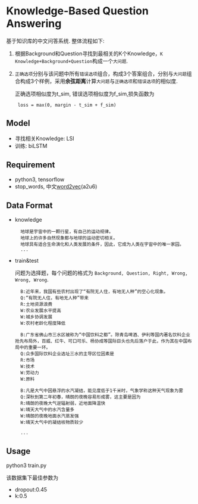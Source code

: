 # Knowledge-Based Question Answering

基于知识库的中文问答系统.
整体流程如下:
1. 根据Background和Question寻找到最相关的K个Knowledge，`K Knowledge+Background+Question`构成一个`大问题`.
2. `正确选项`分别与该问题中所有`错误选项`组合，构成3个答案组合，分别与`大问题`组合构成3个样例，采用**余弦距离**计算`大问题`与`正确选项`和`错误选项`的相似度.

    正确选项相似度为t_sim, 错误选项相似度为f_sim,损失函数为

        loss = max(0, margin - t_sim + f_sim)


## Model
- 寻找相关Knowledge: LSI
- 训练: biLSTM

## Requirement

- python3, tensorflow
- stop_words, 中文[word2vec](https://pan.baidu.com/s/1miBYRgO)(a2u6)

## Data Format

- knowledge

        地球是宇宙中的一颗行星，有自己的运动规律。
        地球上的许多自然现象都与地球的运动密切相关。
        地球具有适合生命演化和人类发展的条件，因此，它成为人类在宇宙中的唯一家园。
        ...

- train&test

    问题为选择题，每个问题的格式为
    `Background, Question, Right, Wrong, Wrong, Wrong`.

        B:近年来，我国有些农村出现了“有院无人住，有地无人种”的空心化现象。
        Q:“有院无人住，有地无人种”带来
        R:土地资源浪费
        W:农业发展水平提高
        W:城乡协调发展
        W:农村老龄化程度降低

        B:广东省佛山市三水区被称为“中国饮料之都”。除青岛啤酒、伊利等国内著名饮料企业抢先布局外，百威、红牛、可口可乐、杨协成等国际巨头也先后落户于此，作为其在中国布局中的重要一环。
        Q:众多国际饮料企业选址三水的主导区位因素是
        R:市场
        W:技术
        W:劳动力
        W:原料

        B:凡是大气中因悬浮的水汽凝结，能见度低于1千米时，气象学称这种天气现象为雾
        Q:深秋到第二年初春，晴朗的夜晚容易形成雾，这主要是因为
        R:晴朗的夜晚大气逆辐射弱，近地面降温快
        W:晴天大气中的水汽含量多
        W:晴朗的夜晚地面水汽蒸发强
        W:晴天大气中的凝结核物质较少

        ...

## Usage

python3 train.py

该数据集下最佳参数为
- dropout:0.45
- k:0.5
